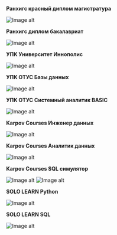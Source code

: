 ﻿**Ранхигс красный диплом магистратура** 

![Image alt](https://github.com/dmatwe/projects/blob/main/Дипломы/РАНХИГС_БИ_МАГ.png)

**Ранхигс диплом бакалавриат** 

![Image alt](https://github.com/dmatwe/projects/blob/main/Дипломы/РАНХИГС_БИ_БАК.png)

**УПК Университет Иннополис** 

![Image alt](https://github.com/dmatwe/projects/blob/main/Дипломы/ИННОПОЛИС_ДАТА.png)

**УПК ОТУС Базы данных** 

![Image alt](https://github.com/dmatwe/projects/blob/main/Дипломы/ОТУС_БД.png)

**УПК ОТУС Cистемный аналитик BASIC** 

![Image alt](https://github.com/dmatwe/projects/blob/main/Дипломы/ОТУС_СА_Б.png)

**Karpov Courses Инженер данных** 

![Image alt](https://github.com/dmatwe/projects/blob/main/Дипломы/Karpov_DE.png)

**Karpov Courses Аналитик данных** 

![Image alt](https://github.com/dmatwe/projects/blob/main/Дипломы/karpov_DA.png)

**Karpov Courses SQL симулятор** 

![Image alt](https://github.com/dmatwe/projects/blob/main/Дипломы/Karpov_SQL1.png)
![Image alt](https://github.com/dmatwe/projects/blob/main/Дипломы/Karpov_SQL2.png)

**SOLO LEARN Python** 

![Image alt](https://github.com/dmatwe/projects/blob/main/Дипломы/SL_python.jpg)

**SOLO LEARN SQL** 

![Image alt](https://github.com/dmatwe/projects/blob/main/Дипломы/SL_sql.jpg)